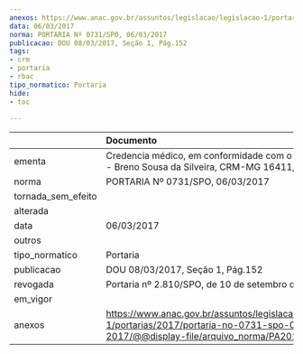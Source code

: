 ```yaml
---
anexos: https://www.anac.gov.br/assuntos/legislacao/legislacao-1/portarias/2017/portaria-no-0731-spo-06-03-2017/@@display-file/arquivo_norma/PA2017-0731.pdf
data: 06/03/2017
norma: PORTARIA Nº 0731/SPO, 06/03/2017
publicacao: DOU 08/03/2017, Seção 1, Pág.152
tags:
- crm
- portaria
- rbac
tipo_normatico: Portaria
hide: 
- toc 
 
---
```


|                    | Documento                                                                                                                                            |
|:-------------------|:-----------------------------------------------------------------------------------------------------------------------------------------------------|
| ementa             | Credencia médico, em conformidade com o RBAC nº 67 - Breno Sousa da Silveira, CRM-MG 16411, MC 65.                                                   |
| norma              | PORTARIA Nº 0731/SPO, 06/03/2017                                                                                                                     |
| tornada_sem_efeito |                                                                                                                                                      |
| alterada           |                                                                                                                                                      |
| data               | 06/03/2017                                                                                                                                           |
| outros             |                                                                                                                                                      |
| tipo_normatico     | Portaria                                                                                                                                             |
| publicacao         | DOU 08/03/2017, Seção 1, Pág.152                                                                                                                     |
| revogada           | Portaria nº 2.810/SPO, de 10 de setembro de 2018.                                                                                                    |
| em_vigor           |                                                                                                                                                      |
| anexos             | https://www.anac.gov.br/assuntos/legislacao/legislacao-1/portarias/2017/portaria-no-0731-spo-06-03-2017/@@display-file/arquivo_norma/PA2017-0731.pdf |